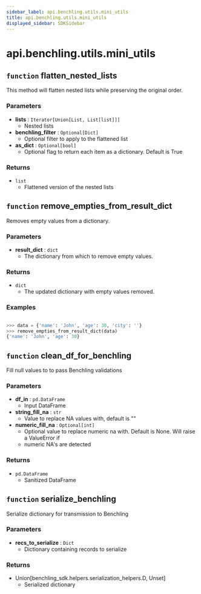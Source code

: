 ```yaml
---
sidebar_label: api.benchling.utils.mini_utils
title: api.benchling.utils.mini_utils
displayed_sidebar: SDKSidebar
--- 
```



# api.benchling.utils.mini_utils



##  `function` flatten_nested_lists
This method will flatten nested lists while preserving the original order.


###  Parameters

- **lists** : `Iterator[Union[List, List[list]]]`
    - Nested lists
- **benchling_filter** : `Optional[Dict]`
    - Optional filter to apply to the flattened list
- **as_dict** : `Optional[bool]`
    - Optional flag to return each item as a dictionary. Default is True


###  Returns

- `list`
    - Flattened version of the nested lists


##  `function` remove_empties_from_result_dict
Removes empty values from a dictionary.


###  Parameters

- **result_dict** : `dict`
    - The dictionary from which to remove empty values.


###  Returns

- `dict`
    - The updated dictionary with empty values removed.


### Examples
```python

>>> data = {'name': 'John', 'age': 30, 'city': ''}
>>> remove_empties_from_result_dict(data)
{'name': 'John', 'age': 30}
```


##  `function` clean_df_for_benchling
Fill null values to to pass Benchling validations


###  Parameters

- **df_in** : `pd.DataFrame`
    - Input DataFrame
- **string_fill_na** : `str`
    - Value to replace NA values with, default is ""
- **numeric_fill_na** : `Optional[int]`
    - Optional value to replace numeric na with. Default is None. Will raise a ValueError if
    - numeric NA's are detected


###  Returns

- `pd.DataFrame`
    - Sanitized DataFrame


##  `function` serialize_benchling
Serialize dictionary for transmission to Benchling


###  Parameters

- **recs_to_serialize** : `Dict`
    - Dictionary containing records to serialize


###  Returns

- Union[benchling_sdk.helpers.serialization_helpers.D, Unset]
    - Serialized dictionary